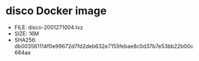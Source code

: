 # disco Docker image

* FILE: disco-2001271004.txz
* SIZE: 16M
* SHA256: db003561114f0e99672d7fd2deb632e7155febae8c0d37b7e53bb22b00c684aa
